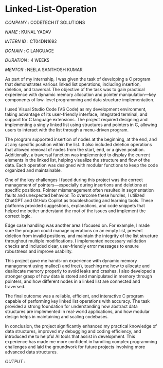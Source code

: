 # Linked-List-Operation

*COMPANY* : CODETECH IT SOLUTIONS

*NAME* : KUNAL YADAV

*INTERN ID* : CT04DN1692

*DOMAIN* : C LANGUAGE

*DURATION* : 4 WEEKS

*MENTOR* : NEELA SANTHOSH KUMAR

As part of my internship, I was given the task of developing a C program that demonstrates various linked list operations, including insertion, deletion, and traversal. The objective of the task was to gain practical experience with dynamic memory allocation and pointer manipulation—key components of low-level programming and data structure implementation.

I used Visual Studio Code (VS Code) as my development environment, taking advantage of its user-friendly interface, integrated terminal, and support for C language extensions. The project required designing and implementing a singly linked list using structures and pointers in C, allowing users to interact with the list through a menu-driven program.

The program supported insertion of nodes at the beginning, at the end, and at any specific position within the list. It also included deletion operations that allowed removal of nodes from the start, end, or a given position. Additionally, a traversal function was implemented to display the current elements in the linked list, helping visualize the structure and flow of the data. Each operation was designed with modular functions to keep the code organized and maintainable.

One of the key challenges I faced during this project was the correct management of pointers—especially during insertions and deletions at specific positions. Pointer mismanagement often resulted in segmentation faults and unexpected behavior. To overcome these hurdles, I utilized ChatGPT and GitHub Copilot as troubleshooting and learning tools. These platforms provided suggestions, explanations, and code snippets that helped me better understand the root of the issues and implement the correct logic.

Edge case handling was another area I focused on. For example, I made sure the program could manage operations on an empty list, prevent deletion from invalid positions, and maintain the integrity of the list structure throughout multiple modifications. I implemented necessary validation checks and included clear, user-friendly error messages to ensure robustness and improve usability.

This project gave me hands-on experience with dynamic memory management using malloc() and free(), teaching me how to allocate and deallocate memory properly to avoid leaks and crashes. I also developed a stronger grasp of how data is stored and manipulated in memory through pointers, and how different nodes in a linked list are connected and traversed.

The final outcome was a reliable, efficient, and interactive C program capable of performing key linked list operations with accuracy. The task provided a strong foundation for understanding how abstract data structures are implemented in real-world applications, and how modular design helps in maintaining and scaling codebases.

In conclusion, the project significantly enhanced my practical knowledge of data structures, improved my debugging and coding efficiency, and introduced me to helpful AI tools that assist in development. This experience has made me more confident in handling complex programming challenges and laid the groundwork for future projects involving more advanced data structures.

*OUTPUT* :
